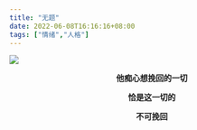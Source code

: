 ```yaml
---
title: "无题"
date: 2022-06-08T16:16:16+08:00
tags: ["情绪","人格"]
---
```




![](https://gcore.jsdelivr.net/gh/AlexLiu2022/resources/img/moths-to-the-fire.jpg)


<strong><center> 
他痴心想挽回的一切 
</center></strong>

<strong><center>
恰是这一切的 
</center></strong>

<strong><center>
不可挽回 
</center></strong>


<style>
.post-body {
    margin-top: 0 !important;
}
</style>